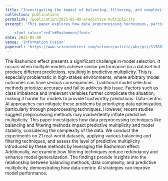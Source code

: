 ```yaml
---
title: "Investigating the impact of balancing, filtering, and complexity on predictive multiplicity: A data-centric perspective"
collection: publications
permalink: /publication/2025-05-08-predictive-multiplicity
excerpt: 'This paper explores how data preprocessing techniques, particularly balancing and filtering, influence predictive multiplicity and model stability under the Rashomon effect across 21 real-world datasets. The findings highlight the trade-offs in data-centric AI approaches, revealing that while filtering can enhance generalization, certain balancing methods may exacerbate predictive multiplicity, especially in complex datasets.

	<font color="red">#Rashomon</font>'
date: 2025-05-08
venue: 'Information Fusion'
paperurl: 'https://www.sciencedirect.com/science/article/abs/pii/S1566253525003161'
---
```


The Rashomon effect presents a significant challenge in model selection. It occurs when multiple models achieve similar performance on a dataset but produce different predictions, resulting in predictive multiplicity. This is especially problematic in high-stakes environments, where arbitrary model outcomes can have serious consequences. Traditional model selection methods prioritize accuracy and fail to address this issue. Factors such as class imbalance and irrelevant variables further complicate the situation, making it harder for models to provide trustworthy predictions. Data-centric AI approaches can mitigate these problems by prioritizing data optimization, particularly through preprocessing techniques. However, recent studies suggest preprocessing methods may inadvertently inflate predictive multiplicity. This paper investigates how data preprocessing techniques like balancing and filtering methods impact predictive multiplicity and model stability, considering the complexity of the data. We conduct the experiments on 21 real-world datasets, applying various balancing and filtering techniques, and assess the level of predictive multiplicity introduced by these methods by leveraging the Rashomon effect. Additionally, we examine how filtering techniques reduce redundancy and enhance model generalization. The findings provide insights into the relationship between balancing methods, data complexity, and predictive multiplicity, demonstrating how data-centric AI strategies can improve model performance.
